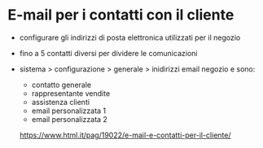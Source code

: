# E-mail per i contatti con il cliente

+ configurare gli indirizzi di posta elettronica utilizzati per il negozio
+ fino a 5 contatti diversi per dividere le comunicazioni
+ sistema > configurazione > generale > inidirizzi email negozio e sono:
  + contatto generale
  + rappresentante vendite
  + assistenza clienti
  + email personalizzata 1
  + email personalizzata 2



  https://www.html.it/pag/19022/e-mail-e-contatti-per-il-cliente/